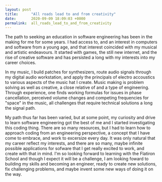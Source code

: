 ```yaml
---
layout: post
title:      "All roads lead to and from creativity"
date:       2020-09-09 18:09:03 +0000
permalink:  all_roads_lead_to_and_from_creativity
---
```



The path to seeking an education in software engineering has been in the making for me for some years. I had access to, and an interest in computers and software from a young age, and that interest coincided with my musical and artistic endeavours. It started with games, the still new internet, and the rise of creative software and has persisted a long with my interests into my career choices. 

In my music, I build patches for synthesizers, route audio signals through my digital audio workstation, and apply the principals of electro accoustics to various aspects of the music hat I create. Music making is problem solving as well as creative, a close relative of and a type of engineering. Through experience, one finds working formulas for issues in phase cancellation, perceived volume changes and competing frequencies for "space" in the music, all challenges that require technical solutions a long the signal path. 

My path thus far has been varied, but at some point, my curiosity and drive to learn software engineering got the best of me and I started investigating this coding thing. There are so many resources, but I had to learn how to approach coding from an engineering perspective, a concept that I have come to embrace, and work to excersize every day. It was only natural that my career reflect my interests, and there are so many, maybe infinite possible applications for sofware that I get really excited to work, and create with that in mind. I'm so looking forward to learning with the Flatiron School and though I expect it will be a challenge, I am looking foward to building my skills and becoming an engineer, ready to create new solutions, fix challenging problems, and maybe invent some new ways of doing it on the way. 
